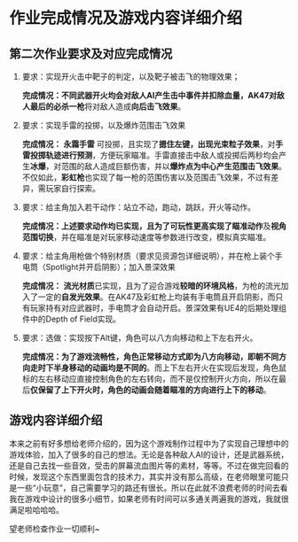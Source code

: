 # 作业完成情况及游戏内容详细介绍

## 第二次作业要求及对应完成情况

1. 要求：实现开火击中靶子的判定，以及靶子被击飞的物理效果；

   **完成情况：**不同武器开火均会对敌人AI产生击中事件并扣除血量，**AK47**对敌人最后的**必杀一枪**将对敌人造成**向后击飞效果**。

2. 要求：实现手雷的投掷，以及爆炸范围击飞效果

   **完成情况：** **永霜手雷** 可投掷，且实现了**摁住左键，出现光束粒子效果**，对**手雷投掷轨迹进行预测**，方便玩家瞄准。手雷直接击中敌人或投掷后两秒均会产生**冰爆**，对范围的敌人造成巨额伤害，并以**爆炸点为中心产生范围击飞效果**。不仅如此，**彩虹枪**也实现了每一枪的范围伤害以及范围击飞效果，不过有差异，需玩家自行探索。

3. 要求：给主角加入若干动作：站立不动，跑动，跳跃，开火等动作。

   **完成情况：**上述要求动作均已实现，且为了可玩性更高实现了**瞄准动作**及**视角范围切换**，并在瞄准是对玩家移动速度等参数进行改变，模拟真实瞄准。

4. 要求：给主角用枪做个特别材质（要求见资源包详细说明），并在枪上装个手电筒（Spotlight并开启阴影）；加入景深效果

   **完成情况：** **流光材质**已实现，且为了迎合游戏**较暗的环境风格**，为枪的流光加入了一定的**自发光效果**。在AK47及彩虹枪上均装有手电筒且开启阴影，而只有玩家持有对应武器时，手电筒才会自动开启。景深效果有UE4的后期处理组件中的Depth of Field实现。

5. 要求：选做：实现按下Alt键，角色可以八方向移动和上下左右开火。

   **完成情况：**为了游戏流畅性，**角色正常移动方式即为八方向移动**，即**朝不同方向走时下半身移动的动画均是不同的**。而上下左右开火在实现后发现，角色鼠标的左右移动应直接控制角色的左右转向，而不是仅控制开火方向，所以在最后**仅保留了上下开火时，角色的动画会随着瞄准的方向进行上下的移动**。



## 游戏内容详细介绍

本来之前有好多想给老师介绍的，因为这个游戏制作过程中为了实现自己理想中的游戏体验，加入了很多的自己的想法。无论是各种敌人AI的设计，还是武器系统，还是自己去找一些音效，受击的屏幕流血图片等的素材，等等。不过在做完回看的时候，发现这个东西里面包含的技术力，其实并没有那么高级，在老师眼里可能只是一些“小玩意”，自己需要学习的路还有很长。所以在此就不浪费老师的时间去看我在游戏中设计的很多小细节，如果老师有时间可以多通关两遍我的游戏，我就很满足啦哈哈哈。

望老师检查作业一切顺利~
